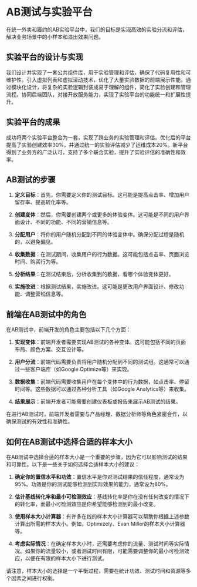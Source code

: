# AB测试与实验平台

在统一外卖和履约的AB实验平台中，我们的目标是实现高效的实验分流和评估，解决业务场景中的小样本和溢出效果问题。

## 实验平台的设计与实现

我们设计并实现了一套公共组件库，用于实验管理和评估，确保了代码复用性和可维护性。引入虚拟列表和虚拟滚动技术，优化了大量实验数据的前端展示性能。通过模块化设计，将复杂的实验逻辑封装成易于理解的组件，简化了实验创建和管理流程。协同后端团队，对接开放服务能力，实现了实验平台的功能统一和扩展性提升。

## 实验平台的成果

成功将两个实验平台整合为一套，实现了跨业务的实验管理和评估。优化后的平台提高了实验创建效率30%，并通过统一的实验评估减少了运维成本20%。新平台得到了业务方的广泛认可，支持了多个联合实验，提升了实验评估的准确性和效率。

## AB测试的步骤

1. **定义目标**：首先，你需要定义你的测试目标。这可能是提高点击率、增加用户留存率、提高转化率等。

2. **创建变体**：然后，你需要创建两个或更多的体验变体。这可能是不同的用户界面设计、不同的功能、不同的营销信息等。

3. **分配用户**：将你的用户随机分配到不同的体验变体中。确保分配过程是随机的，以避免偏见。

4. **收集数据**：在测试期间，收集用户的行为数据。这可能包括点击率、页面浏览时间、购买行为等。

5. **分析结果**：在测试结束后，分析收集到的数据，看哪个体验变体更好。

6. **实施改进**：根据测试结果，实施改进。这可能是更改用户界面设计、修改功能、调整营销信息等。

## 前端在AB测试中的角色

在AB测试中，前端开发的角色主要包括以下几个方面：

1. **实现变体**：前端开发者需要实现AB测试的各种变体。这可能包括不同的页面布局、颜色方案、交互设计等。

2. **用户分流**：前端代码需要负责将用户随机分配到不同的测试组。这通常可以通过一些客户端库（如Google Optimize等）来实现。

3. **数据收集**：前端代码需要收集用户在每个变体中的行为数据，如点击率、停留时间等。这些数据可以通过各种分析工具（如Google Analytics等）来收集。

4. **结果展示**：前端开发者可能需要创建仪表板或报告来展示AB测试的结果。

在进行AB测试时，前端开发者需要与产品经理、数据分析师等角色紧密合作，以确保测试的有效性和准确性。

## 如何在AB测试中选择合适的样本大小

在AB测试中选择合适的样本大小是一个重要的步骤，因为它可以影响测试的结果和可靠性。以下是一些关于如何选择合适样本大小的建议：

1. **确定你的置信水平和功效**：置信水平是你对测试结果的信任程度，通常设为95%。功效是你的测试能够检测到实际效果的能力，通常设为80%。

2. **估计基线转化率和最小可检测效应**：基线转化率是你在没有任何改变的情况下的转化率，而最小可检测效应是你希望能够检测到的最小改变。

3. **使用样本大小计算器**：有许多在线的样本大小计算器可以帮助你根据上述参数计算出所需的样本大小。例如，Optimizely、Evan Miller的样本大小计算器等。

4. **考虑实际情况**：在确定样本大小时，还需要考虑你的流量、测试时间等实际情况。如果你的流量较小，或者测试时间有限，可能需要调整你的最小可检测效应，以便在有限的样本大小下进行测试。

请注意，样本大小的选择是一个平衡过程，需要在统计功效、测试时间和资源等多个因素之间进行权衡。